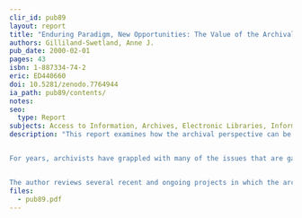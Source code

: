 ```yaml
---
clir_id: pub89
layout: report
title: "Enduring Paradigm, New Opportunities: The Value of the Archival Perspective in the Digital Environment"
authors: Gilliland-Swetland, Anne J.
pub_date: 2000-02-01
pages: 43
isbn: 1-887334-74-2
eric: ED440660
doi: 10.5281/zenodo.7764944
ia_path: pub89/contents/
notes:
seo:
  type: Report
subjects: Access to Information, Archives, Electronic Libraries, Information Management, Library Collection Development, Preservation, Records Management, Research and Development
description: "This report examines how the archival perspective can be useful in addressing problems faced by those who design, manage, disseminate, and preserve digital information.


For years, archivists have grappled with many of the issues that are gaining broad attention in the digital environment. Since the 1960s, the archival community has worked closely with creators of records and record-keeping systems to develop means to identify and preserve digital records that have no paper counterpart. Emerging dialog about how to define and ensure authenticity in digital objects can also benefit from the archivist’s perspective. Archival institutions serve an important legal function in society, and concern for retaining the evidential value of records has placed the archival community at the forefront of research and development in digital authentication.


The author reviews several recent and ongoing projects in which the archival community has provided leadership in setting the agenda or integrating the archival perspective."
files:
  - pub89.pdf
---
```

